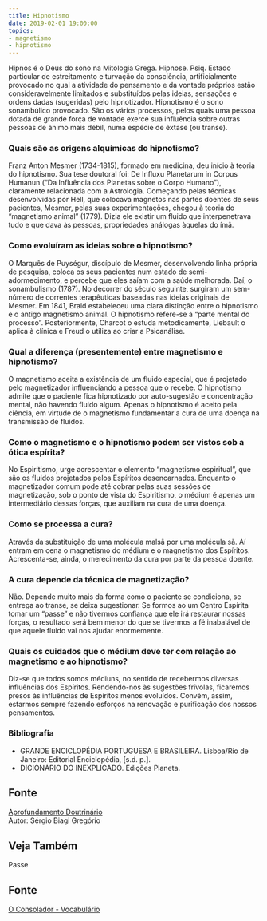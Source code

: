 ```yaml
---
title: Hipnotismo
date: 2019-02-01 19:00:00
topics:
- magnetismo
- hipnotismo
---
```


Hipnos é o Deus do sono na Mitologia Grega. Hipnose. Psiq.
Estado particular de estreitamento e turvação da consciência,
artificialmente provocado no qual a atividade do pensamento e da vontade
próprios estão consideravelmente limitados e substituídos pelas ideias,
sensações e ordens dadas (sugeridas) pelo hipnotizador. Hipnotismo é
o sono sonambúlico provocado. São os vários processos, pelos quais uma
pessoa dotada de grande força de vontade exerce sua influência sobre
outras pessoas de ânimo mais débil, numa espécie de êxtase (ou transe).

### Quais são as origens alquímicas do hipnotismo?
Franz Anton Mesmer (1734-1815), formado em medicina, deu início à teoria
do hipnotismo. Sua tese doutoral foi: De Influxu Planetarum in Corpus
Humanun (“Da Influência dos Planetas sobre o Corpo Humano”), claramente
relacionada com a Astrologia. Começando pelas técnicas desenvolvidas por
Hell, que colocava magnetos nas partes doentes de seus pacientes,
Mesmer, pelas suas experimentações, chegou à teoria do “magnetismo
animal” (1779). Dizia ele existir um fluido que interpenetrava tudo e
que dava às pessoas, propriedades análogas àquelas do ímã.

### Como evoluíram as ideias sobre o hipnotismo?
O Marquês de Puységur, discípulo de Mesmer, desenvolvendo linha própria
de pesquisa, coloca os seus pacientes num estado de semi-adormecimento,
e percebe que eles saíam com a saúde melhorada. Daí, o sonambulismo
(1787). No decorrer do século seguinte, surgiram um sem-número de
correntes terapêuticas baseadas nas ideias originais de Mesmer. Em 1841,
Braid estabeleceu uma clara distinção entre o hipnotismo e o antigo
magnetismo animal. O hipnotismo refere-se à “parte mental do processo”.
Posteriormente, Charcot o estuda metodicamente, Liebault o aplica à
clínica e Freud o utiliza ao criar a Psicanálise.

### Qual a diferença (presentemente) entre magnetismo e hipnotismo?
O magnetismo aceita a existência de um fluido especial, que é
projetado pelo magnetizador influenciando a pessoa que o recebe. O
hipnotismo admite que o paciente fica hipnotizado por auto-sugestão
e concentração mental, não havendo fluido algum. Apenas o hipnotismo é
aceito pela ciência, em virtude de o magnetismo fundamentar a cura de
uma doença na transmissão de fluidos.

### Como o magnetismo e o hipnotismo podem ser vistos sob a ótica espírita?
No Espiritismo, urge acrescentar o elemento “magnetismo espiritual”, que
são os fluidos projetados pelos Espíritos desencarnados. Enquanto o
magnetizador comum pode até cobrar pelas suas sessões de magnetização,
sob o ponto de vista do Espiritismo, o médium é apenas um intermediário
dessas forças, que auxiliam na cura de uma doença.

### Como se processa a cura?
Através da substituição de uma molécula malsã por uma molécula sã. Aí
entram em cena o magnetismo do médium e o magnetismo dos Espíritos.
Acrescenta-se, ainda, o merecimento da cura por parte da pessoa doente.

### A cura depende da técnica de magnetização?
Não. Depende muito mais da forma como o paciente se condiciona, se
entrega ao transe, se deixa sugestionar. Se formos ao um Centro Espírita
tomar um “passe” e não tivermos confiança que ele irá restaurar nossas
forças, o resultado será bem menor do que se tivermos a fé inabalável de
que aquele fluido vai nos ajudar enormemente.

### Quais os cuidados que o médium deve ter com relação ao magnetismo e ao hipnotismo?
Diz-se que todos somos médiuns, no sentido de recebermos diversas
influências dos Espíritos. Rendendo-nos às sugestões frívolas, ficaremos
presos às influências de Espíritos menos evoluídos. Convém, assim,
estarmos sempre fazendo esforços na renovação e purificação dos nossos
pensamentos.


### Bibliografia
* GRANDE ENCICLOPÉDIA PORTUGUESA E BRASILEIRA. Lisboa/Rio de Janeiro: Editorial Enciclopédia, \[s.d. p.\].
* DICIONÁRIO DO INEXPLICADO. Edições Planeta.

## Fonte
[Aprofundamento Doutrinário](https://sites.google.com/view/aprofundamentodoutrinario/magnetismo-hipnotismo-e-espiritismo)  
Autor: Sérgio Biagi Gregório

## Veja Também
Passe  

## Fonte
[O Consolador - Vocabulário](http://www.oconsolador.com.br/linkfixo/vocabulario/principal.html)



